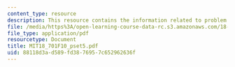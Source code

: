```yaml
---
content_type: resource
description: This resource contains the information related to problem set 5.
file: /media/https%3A/open-learning-course-data-rc.s3.amazonaws.com/18-701-algebra-i-fall-2010/88118d3ad589fd3876957c652962636f_MIT18_701F10_pset5.pdf
file_type: application/pdf
resourcetype: Document
title: MIT18_701F10_pset5.pdf
uid: 88118d3a-d589-fd38-7695-7c652962636f
---
```


